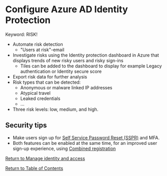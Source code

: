 # Configure Azure AD Identity Protection

Keyword: RISK!

* Automate risk detection
   * "Users at risk"-email  
* Investigate risks using the Identity protection dashboard in Azure that displays trends of new risky users and risky sign-ins
   * Tiles can be added to the dashboard to display for example Legacy authentication or Identity secure score
* Export risk data for further analysis
* Risk types that can be detected:
   * Anonymous or malware linked IP addresses
   * Atypical travel
   * Leaked credentials
   * ...
* Three risk levels: low, medium, and high.

## Security tips
* Make users sign up for [Self Service Password Reset (SSPR)](13-Manage%20Azure%20AD%20users.md) and MFA.
* Both features can be enabled at the same time, for an improved user sign-up experience, using [Combined registration](https://docs.microsoft.com/en-us/azure/active-directory/authentication/howto-registration-mfa-sspr-combined)


[Return to Manage identity and access](README.md)

[Return to Table of Contents](../README.md)